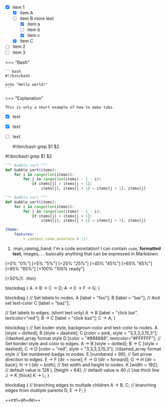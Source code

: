 
-   [x] item 1
    -   [x] item A
    -   [ ] item B
            more text
        -   [x] item a
        -   [ ] item b
        -   [x] item c
    -   [x] item C
-   [ ] item 2
-   [ ] item 3

=== "Bash"

    ```bash
    #!/bin/bash

    echo "Hello world!"
    ```

=== "Explanation"

    This is only a short example of how to make tabs.

- [x] text
- [x] text
- [ ] text


    #!/bin/bash
    grep $1 $2

#!/bin/bash
grep $1 $2


```python hl_lines="3 4"
""" Bubble sort """
def bubble_sort(items):
    for i in range(len(items)):
        for j in range(len(items) - 1 - i):
            if items[j] > items[j + 1]:
                items[j], items[j + 1] = items[j + 1], items[j]
```

```python title="Bubble sort" hl_lines="3 4"
""" Bubble sort """
def bubble_sort(items):
    for i in range(len(items)):
        for j in range(len(items) - 1 - i):
            if items[j] > items[j + 1]:
                items[j], items[j + 1] = items[j + 1], items[j]
```

```yaml
theme:
    features:
        - content.code.annotate # (1)
```

1.  :man_raising_hand: I'm a code annotation! I can contain `code`, **formatted
    text**, images, ... basically anything that can be expressed in Markdown.


[=0% "0%"]
[=5% "5%"]
[=25% "25%"]
[=45% "45%"]
[=65% "65%"]
[=85% "85%"]
[=100% "100% ready"]

[=50%]{: .thin}

blockdiag {
    A -> B -> C -> D;
    A -> E -> F -> G;
}

<!-- prettier-ignore -->
blockdiag {
   // Set labels to nodes.
   A [label = "foo"];
   B [label = "bar"];
   // And set text-color
   C [label = "baz"];

   // Set labels to edges. (short text only)
   A -> B [label = "click bar", textcolor="red"];
   B -> C [label = "click baz"];
   C -> A;
}

<!-- prettier-ignore -->
blockdiag {
   // Set boder-style, backgroun-color and text-color to nodes.
   A [style = dotted];
   B [style = dashed];
   C [color = pink, style = "3,3,3,3,15,3"]; //dashed_array format style
   D [color = "#888888", textcolor="#FFFFFF"];
   // Set border-style and color to edges.
   A -> B [style = dotted];
   B -> C [style = dashed];
   C -> D [color = "red", style = "3,3,3,3,15,3"]; //dashed_array format style
   // Set numbered-badge to nodes.
   E [numbered = 99];
   // Set arrow direction to edges.
   E -> F [dir = none];
   F -> G [dir = forward];
   G -> H [dir = back];
   H -> I [dir = both];
   // Set width and height to nodes.
   K [width = 192]; // default value is 128
   L [height = 64]; // default value is 40
   // Use thick line
   J -> K [thick]
   K -> L;
}

<!-- prettier-ignore -->
blockdiag {
  // branching edges to multiple children
  A -> B, C;
  // branching edges from multiple parents
  D, E -> F;
}

 ++ctrl+alt+del++